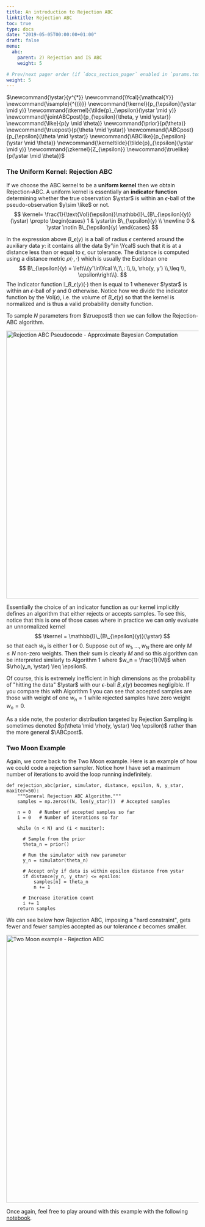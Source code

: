 ```yaml
---
title: An introduction to Rejection ABC
linktitle: Rejection ABC
toc: true
type: docs
date: "2019-05-05T00:00:00+01:00"
draft: false
menu:
  abc:
    parent: 2) Rejection and IS ABC
    weight: 5

# Prev/next pager order (if `docs_section_pager` enabled in `params.toml`)
weight: 5
---
```

$\newcommand{\ystar}{y^{\*}}
\newcommand{\Ycal}{\mathcal{Y}}
\newcommand{\isample}{^{(i)}}
\newcommand{\kernel}{p\_{\epsilon}(\ystar \mid y)}
\newcommand{\tkernel}{\tilde{p}\_{\epsilon}(\ystar \mid y)}
\newcommand{\jointABCpost}{p_\{\epsilon}(\theta, y \mid \ystar)}
\newcommand{\like}{p(y \mid \theta)}
\newcommand{\prior}{p(\theta)}
\newcommand{\truepost}{p(\theta \mid \ystar)}
\newcommand{\ABCpost}{p\_{\epsilon}(\theta \mid \ystar)}
\newcommand{\ABClike}{p\_{\epsilon}(\ystar \mid \theta)}
\newcommand{\kerneltilde}{\tilde{p}\_{\epsilon}(\ystar \mid y)}
\newcommand{\zkernel}{Z\_{\epsilon}}
\newcommand{\truelike}{p(\ystar \mid \theta)}$

### The Uniform Kernel: Rejection ABC
If we choose the ABC kernel to be a **uniform kernel** then we obtain Rejection-ABC. A uniform kernel is essentially an **indicator function** determining whether the true observation $\ystar$ is within an $\epsilon$-ball of the pseudo-observation $y\sim \like$ or not.
$$
\kernel=  \frac{1}{\text{Vol}(\epsilon)}\mathbb{I}\_{B\_{\epsilon}(y)}(\ystar) \propto 
\begin{cases}
1 & \ystar\in B\_{\epsilon}(y) \\ \newline
0 & \ystar \notin B\_{\epsilon}(y)
\end{cases}
$$

In the expression above $B\_{\epsilon}(y)$ is a ball of radius $\epsilon$ centered around the auxiliary data $y$: it contains all the data $y'\in \Ycal$ such that it is at a distance less than or equal to $\epsilon$, our tolerance. The distance is computed using a distance metric $\rho(\cdot, \cdot)$ which is usually the Euclidean one
$$
B\_{\epsilon}(y) = \left\\{y'\in\Ycal \\,\\,: \\,\\, \rho(y, y') \\,\leq \\, \epsilon\right\\}.
$$
The indicator function $\mathbb{I}\_{B\_{\epsilon}(y)}(\cdot)$ then is equal to $1$ whenever $\ystar$ is within an $\epsilon$-ball of $y$ and $0$ otherwise. Notice how we divide the indicator function by the $\text{Vol}(\epsilon)$, i.e. the volume of $B\_{\epsilon}(y)$ so that the kernel is normalized and is thus a valid probability density function.

To sample $N$ parameters from $\truepost$ then we can follow the Rejection-ABC algorithm. 

<img src="/rejectionabc.png" alt="Rejection ABC Pseudocode - Approximate Bayesian Computation" width="700"/>

Essentially the choice of an indicator function as our kernel implicitly defines an algorithm that either rejects or accepts samples. To see this, notice that this is one of those cases where in practice we can only evaluate an unnormalized kernel
$$
\tkernel = \mathbb{I}\_{B\_{\epsilon}(y)}(\ystar)
$$
so that each $\tilde{w}_n$ is either $1$ or $0$. Suppose out of $w_1, \ldots, w_N$ there are only $M \leq N$ non-zero weights. Then their sum is clearly $M$ and so this algorithm can be interpreted similarly to Algorithm $1$ where $w_n = \frac{1}{M}$ when $\rho(y_n, \ystar) \leq \epsilon$.

Of course, this is extremely inefficient in high dimensions as the probability of "hitting the data" $\ystar$ with our $\epsilon$-ball $B\_{\epsilon}(y)$ becomes negligible. If you compare this with Algorithm 1 you can see that accepted samples are those with weight of one $w_n=1$ while rejected samples have zero weight $w_n=0$.

As a side note, the posterior distribution targeted by Rejection Sampling is sometimes denoted $p(\theta \mid \rho(y, \ystar) \leq \epsilon)$ rather than the more general $\ABCpost$.

### Two Moon Example
Again, we come back to the Two Moon example. Here is an example of how we could code a rejection sampler. Notice how I have set a maximum number of iterations to avoid the loop running indefinitely.
```{python}
def rejection_abc(prior, simulator, distance, epsilon, N, y_star, maxiter=50):
    """General Rejection ABC Algorithm."""
    samples = np.zeros((N, len(y_star)))  # Accepted samples
    
    n = 0   # Number of accepted samples so far
    i = 0   # Number of iterations so far

    while (n < N) and (i < maxiter):

      # Sample from the prior
      theta_n = prior()

      # Run the simulator with new parameter
      y_n = simulator(theta_n)

      # Accept only if data is within epsilon distance from ystar
      if distance(y_n, y_star) <= epsilon:
          samples[n] = theta_n
          n += 1
          
      # Increase iteration count
      i += 1
    return samples
```
We can see below how Rejection ABC, imposing a "hard constraint", gets fewer and fewer samples accepted as our tolerance $\epsilon$ becomes smaller. 

<img src="/twomoon_rejectionabc.png" alt="Two Moon example - Rejection ABC" width="700"/>

Once again, feel free to play around with this example with the following [notebook](https://colab.research.google.com/drive/1dH5aPEXhDyjsiVsAzzT2bjJI7i2Io1sh?usp=sharing).


